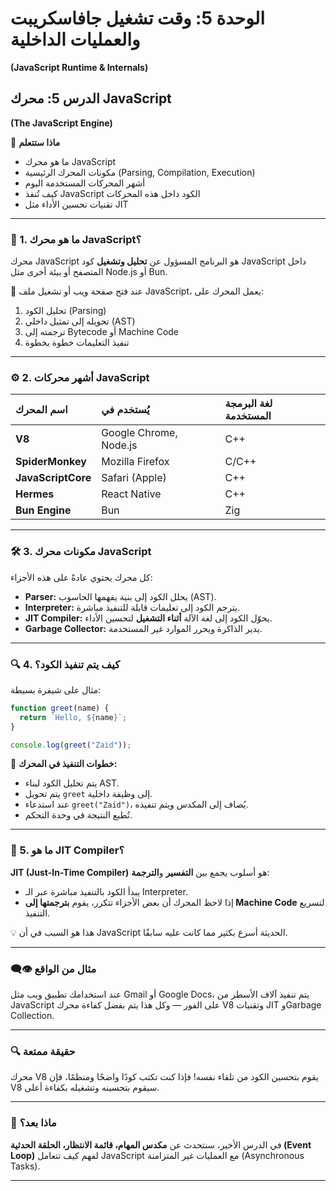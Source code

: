 # الوحدة 5: وقت تشغيل جافاسكريبت والعمليات الداخلية
**(JavaScript Runtime & Internals)**

## الدرس 5: محرك JavaScript
**(The JavaScript Engine)**

🧠 **ماذا ستتعلم**
* ما هو محرك JavaScript
* مكونات المحرك الرئيسية (Parsing, Compilation, Execution)
* أشهر المحركات المستخدمة اليوم
* كيف تُنفذ JavaScript الكود داخل هذه المحركات
* تقنيات تحسين الأداء مثل JIT

---

### 🧾 1. ما هو محرك JavaScript؟

محرك JavaScript هو البرنامج المسؤول عن **تحليل وتشغيل** كود JavaScript داخل المتصفح أو بيئة أخرى مثل Node.js أو Bun.

📌 عند فتح صفحة ويب أو تشغيل ملف JavaScript، يعمل المحرك على:
1.  تحليل الكود (Parsing)
2.  تحويله إلى تمثيل داخلي (AST)
3.  ترجمته إلى Bytecode أو Machine Code
4.  تنفيذ التعليمات خطوة بخطوة

---

### ⚙️ 2. أشهر محركات JavaScript

| اسم المحرك | يُستخدم في | لغة البرمجة المستخدمة |
| :--- | :--- | :--- |
| **V8** | Google Chrome, Node.js | C++ |
| **SpiderMonkey** | Mozilla Firefox | C/C++ |
| **JavaScriptCore** | Safari (Apple) | C++ |
| **Hermes** | React Native | C++ |
| **Bun Engine** | Bun | Zig |

---

### 🛠️ 3. مكونات محرك JavaScript

كل محرك يحتوي عادةً على هذه الأجزاء:
* **Parser:** يحلل الكود إلى بنية يفهمها الحاسوب (AST).
* **Interpreter:** يترجم الكود إلى تعليمات قابلة للتنفيذ مباشرة.
* **JIT Compiler:** يحوّل الكود إلى لغة الآلة **أثناء التشغيل** لتحسين الأداء.
* **Garbage Collector:** يدير الذاكرة ويحرر الموارد غير المستخدمة.

---

### 🔍 4. كيف يتم تنفيذ الكود؟

مثال على شيفرة بسيطة:
```javascript
function greet(name) {
  return `Hello, ${name}`;
}

console.log(greet("Zaid"));
```
🔎 **خطوات التنفيذ في المحرك:**
* يتم تحليل الكود لبناء AST.
* يتم تحويل `greet` إلى وظيفة داخلية.
* عند استدعاء `greet("Zaid")`، يُضاف إلى المكدس ويتم تنفيذه.
* تُطبع النتيجة في وحدة التحكم.

---

### 🚀 5. ما هو JIT Compiler؟

**JIT (Just-In-Time Compiler)** هو أسلوب يجمع بين **التفسير** و**الترجمة**:
* يبدأ الكود بالتنفيذ مباشرة عبر الـ Interpreter.
* إذا لاحظ المحرك أن بعض الأجزاء تتكرر، يقوم **بترجمتها إلى Machine Code** لتسريع التنفيذ.

💡 هذا هو السبب في أن JavaScript الحديثة أسرع بكثير مما كانت عليه سابقًا.

---

### 👁️‍🗨️ مثال من الواقع

عند استخدامك تطبيق ويب مثل Gmail أو Google Docs، يتم تنفيذ آلاف الأسطر من JavaScript على الفور — وكل هذا يتم بفضل كفاءة محرك V8 وتقنيات JIT وGarbage Collection.

---

### 🔍 حقيقة ممتعة

محرك V8 يقوم بتحسين الكود من تلقاء نفسه! فإذا كنت تكتب كودًا واضحًا ومنظمًا، فإن V8 سيقوم بتحسينه وتشغيله بكفاءة أعلى.

---

### 🚀 ماذا بعد؟

في الدرس الأخير، سنتحدث عن **مكدس المهام، قائمة الانتظار، الحلقة الحدثية (Event Loop)** لفهم كيف تتعامل JavaScript مع العمليات غير المتزامنة (Asynchronous Tasks).

---